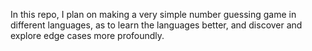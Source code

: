 In this repo, I plan on making a very simple number guessing game in different languages, as to learn the languages better, and discover and explore edge cases more profoundly.
